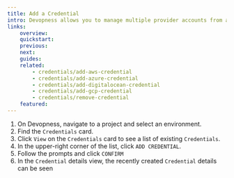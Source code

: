 ```yaml
---
title: Add a Credential
intro: Devopness allows you to manage multiple provider accounts from a single platform. Add Cloud Provider and Source Provider credentials to your environment to allow you and your team to provision, manage cloud infrastructure resources and deploy your applications with increased productivity.
links:
    overview:
    quickstart:
    previous:
    next:
    guides:
    related:
        - credentials/add-aws-credential
        - credentials/add-azure-credential
        - credentials/add-digitalocean-credential
        - credentials/add-gcp-credential
        - credentials/remove-credential
    featured:
---
```


1. On Devopness, navigate to a project and select an environment.
1. Find the `Credentials` card.
1. Click `View` on the `Credentials` card to see a list of existing `Credentials`.
1. In the upper-right corner of the list, click `ADD CREDENTIAL`.
1. Follow the prompts and click `CONFIRM`
1. In the `Credential` details view, the recently created `Credential` details can be seen

